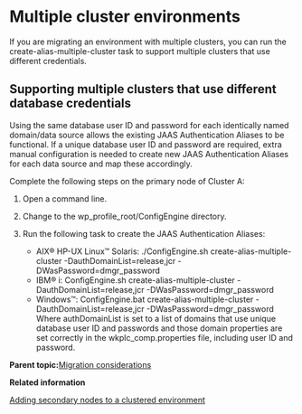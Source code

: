 # Multiple cluster environments

If you are migrating an environment with multiple clusters, you can run the create-alias-multiple-cluster task to support multiple clusters that use different credentials.

## Supporting multiple clusters that use different database credentials

Using the same database user ID and password for each identically named domain/data source allows the existing JAAS Authentication Aliases to be functional. If a unique database user ID and password are required, extra manual configuration is needed to create new JAAS Authentication Aliases for each data source and map these accordingly.

Complete the following steps on the primary node of Cluster A:

1.  Open a command line.
2.  Change to the wp\_profile\_root/ConfigEngine directory.
3.  Run the following task to create the JAAS Authentication Aliases:

    -   AIX® HP-UX Linux™ Solaris: ./ConfigEngine.sh create-alias-multiple-cluster -DauthDomainList=release,jcr -DWasPassword=dmgr\_password
    -   IBM® i: ConfigEngine.sh create-alias-multiple-cluster -DauthDomainList=release,jcr -DWasPassword=dmgr\_password
    -   Windows™: ConfigEngine.bat create-alias-multiple-cluster -DauthDomainList=release,jcr -DWasPassword=dmgr\_password
    Where authDomainList is set to a list of domains that use unique database user ID and passwords and those domain properties are set correctly in the wkplc\_comp.properties file, including user ID and password.


**Parent topic:**[Migration considerations](../plan/mig_plan_high_availability.md)

**Related information**  


[Adding secondary nodes to a clustered environment](../migrate/mig_post_secondarynodes.md)

